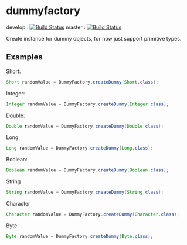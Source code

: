 dummyfactory
============

develop : [![Build Status](https://secure.travis-ci.org/pcollaog/dummyfactory.png?branch=develop)](http://travis-ci.org/pcollaog/dummyfactory)
master  : [![Build Status](https://secure.travis-ci.org/pcollaog/dummyfactory.png?branch=master)](http://travis-ci.org/pcollaog/dummyfactory)


Create instance for dummy objects, for now just support primitive types.

Examples
--------

Short:
```java
Short randomValue = DummyFactory.createDummy(Short.class);
```

Integer:
```java
Integer randomValue = DummyFactory.createDummy(Integer.class);
```

Double:
```java
Double randomValue = DummyFactory.createDummy(Double.class);
```

Long:
```java
Long randomValue = DummyFactory.createDummy(Long.class);
```

Boolean:
```java
Boolean randomValue = DummyFactory.createDummy(Boolean.class);
```

String
```java
String randomValue = DummyFactory.createDummy(String.class);
```

Character
```java
Character randomValue = DummyFactory.createDummy(Character.class);
```

Byte
```java
Byte randomValue = DummyFactory.createDummy(Byte.class);
```
